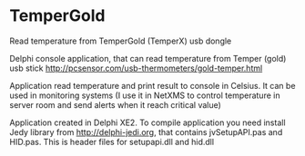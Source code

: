# TemperGold
Read temperature from TemperGold (TemperX) usb dongle

Delphi console application, that can read temperature from Temper (gold) usb stick http://pcsensor.com/usb-thermometers/gold-temper.html

Application read temperature and print result to console in Celsius. It can be used in monitoring systems (I use it in NetXMS to control temperature in server room and send alerts when it reach critical value)

Application created in Delphi XE2.
To compile application you need install Jedy library from http://delphi-jedi.org, that contains jvSetupAPI.pas and HID.pas. This is header files for setupapi.dll and hid.dll
